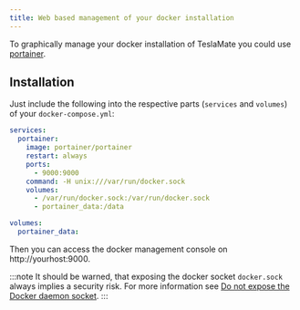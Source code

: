 ```yaml
---
title: Web based management of your docker installation
---
```


To graphically manage your docker installation of TeslaMate you could use [portainer](https://www.portainer.io).

## Installation

Just include the following into the respective parts (`services` and `volumes`) of your `docker-compose.yml`:

```yml docker-compose.yml
services:
  portainer:
    image: portainer/portainer
    restart: always
    ports:
      - 9000:9000
    command: -H unix:///var/run/docker.sock
    volumes:
      - /var/run/docker.sock:/var/run/docker.sock
      - portainer_data:/data

volumes:
  portainer_data:
```

Then you can access the docker management console on http://yourhost:9000.

:::note
It should be warned, that exposing the docker socket `docker.sock` always implies a security risk. For more information see [Do not expose the Docker daemon socket](https://cheatsheetseries.owasp.org/cheatsheets/Docker_Security_Cheat_Sheet.html#rule-1---do-not-expose-the-docker-daemon-socket-even-to-the-containers).
:::
